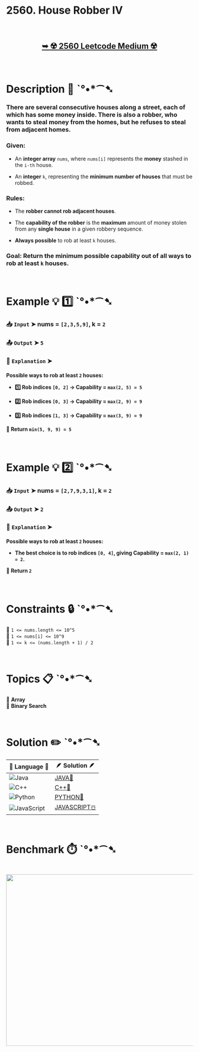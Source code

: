 # 2560. House Robber IV

</br>

<h2 align="center"> 

<a href="https://leetcode.com/problems/house-robber-iv/description/?envType=daily-question&envId=2025-03-15"><strong>➥ ☢️ 2560 Leetcode Medium ☢️ </strong></a>
</h2>

</br>

# Description 📜 ˋ°•*⁀➷

### There are several consecutive houses along a street, each of which has some money inside. There is also a robber, who wants to steal money from the homes, but he refuses to steal from adjacent homes.

### Given:

- An **integer array** `nums`, where `nums[i]` represents the **money** stashed in the `i-th` house.

- An **integer** `k`, representing the **minimum number of houses** that must be robbed.

### **Rules:**

- The **robber cannot rob adjacent houses**.

- The **capability of the robber** is the **maximum** amount of money stolen from any **single house** in a given robbery sequence.

- **Always possible** to rob at least `k` houses.


### **Goal**: Return **the minimum possible capability** out of all ways to rob **at least `k` houses**.

</br>

# Example 💡 1️⃣ ˋ°•*⁀➷

  ### 📥 `Input` ➤ nums = `[2,3,5,9]`, k = `2`

  ### 📤 `Output` ➤ `5`

  ### 🔦 `Explanation` ➤ 

<h4>

Possible ways to rob **at least `2` houses**:

- 1️⃣ Rob **indices `[0, 2]`** → **Capability = `max(2, 5) = 5`**  

- 2️⃣ Rob **indices `[0, 3]`** → **Capability = `max(2, 9) = 9`**  

- 3️⃣ Rob **indices `[1, 3]`** → **Capability = `max(3, 9) = 9`**  

🎯 **Return `min(5, 9, 9) = 5`**

</h4>

</br>

# Example 💡 2️⃣ ˋ°•*⁀➷

  ### 📥 `Input` ➤ nums = `[2,7,9,3,1]`, k = `2`

  ### 📤 `Output` ➤ `2`

  ### 🔦 `Explanation` ➤ 

<h4>

Possible ways to rob **at least `2` houses**:

- The **best choice** is to rob **indices `[0, 4]`**, giving **Capability = `max(2, 1) = 2`**.  

🎯 **Return `2`**

</h4>

</br>

# Constraints 🔒 ˋ°•*⁀➷

🔹 `1 <= nums.length <= 10^5` </br>
🔹 `1 <= nums[i] <= 10^9` </br>
🔹 `1 <= k <= (nums.length + 1) / 2` </br>

</br>

# Topics 📋 ˋ°•*⁀➷

🔸 **Array**  </br>
🔸 **Binary Search**  </br>

</br>

# Solution ✏️ ˋ°•*⁀➷

| 📒 Language 📒  | 🪶 Solution 🪶 |
| ------------- | ------------- |
|  ![Java](https://img.shields.io/badge/java-%23ED8B00.svg?style=for-the-badge&logo=openjdk&logoColor=white)  | [JAVA🍁](https://github.com/Prakhar-002/LEETCODE/blob/main/%F0%9F%8D%84%20Daily%20Challenge%202025%20%F0%9F%8D%B3/%F0%9F%94%AC%20Examine%20Thoroughly%20%F0%9F%A7%AC/03%20Mar%20%F0%9F%8C%BC/15%20-%2003%20-%202025%20---%202560.%20House%20Robber%20IV%20%E2%98%83%EF%B8%8F%20%F0%9F%8D%81%20%F0%9F%8D%B0%20%F0%9F%8E%B2/%F0%9F%8D%81JAVA%20-%202560.%20House%20Robber%20IV.java) |
|  ![C++](https://img.shields.io/badge/c++-%2300599C.svg?style=for-the-badge&logo=c%2B%2B&logoColor=white)  | [C++🎲](https://github.com/Prakhar-002/LEETCODE/blob/main/%F0%9F%8D%84%20Daily%20Challenge%202025%20%F0%9F%8D%B3/%F0%9F%94%AC%20Examine%20Thoroughly%20%F0%9F%A7%AC/03%20Mar%20%F0%9F%8C%BC/15%20-%2003%20-%202025%20---%202560.%20House%20Robber%20IV%20%E2%98%83%EF%B8%8F%20%F0%9F%8D%81%20%F0%9F%8D%B0%20%F0%9F%8E%B2/%F0%9F%8E%B2CPP%20-%202560.%20House%20Robber%20IV.cpp)  |
|  ![Python](https://img.shields.io/badge/python-3670A0?style=for-the-badge&logo=python&logoColor=ffdd54)    | [PYTHON🍰](https://github.com/Prakhar-002/LEETCODE/blob/main/%F0%9F%8D%84%20Daily%20Challenge%202025%20%F0%9F%8D%B3/%F0%9F%94%AC%20Examine%20Thoroughly%20%F0%9F%A7%AC/03%20Mar%20%F0%9F%8C%BC/15%20-%2003%20-%202025%20---%202560.%20House%20Robber%20IV%20%E2%98%83%EF%B8%8F%20%F0%9F%8D%81%20%F0%9F%8D%B0%20%F0%9F%8E%B2/%F0%9F%8D%B0PYTHON%20-%202560.%20House%20Robber%20IV.py) |
| ![JavaScript](https://img.shields.io/badge/javascript-%23323330.svg?style=for-the-badge&logo=javascript&logoColor=%23F7DF1E)   | [JAVASCRIPT☃️](https://github.com/Prakhar-002/LEETCODE/blob/main/%F0%9F%8D%84%20Daily%20Challenge%202025%20%F0%9F%8D%B3/%F0%9F%94%AC%20Examine%20Thoroughly%20%F0%9F%A7%AC/03%20Mar%20%F0%9F%8C%BC/15%20-%2003%20-%202025%20---%202560.%20House%20Robber%20IV%20%E2%98%83%EF%B8%8F%20%F0%9F%8D%81%20%F0%9F%8D%B0%20%F0%9F%8E%B2/%E2%98%83%EF%B8%8FJAVASCRIPT%20-%202560.%20House%20Robber%20IV.js) |

</br>

# Benchmark ⏱️ ˋ°•*⁀➷

<h1  align="center" > 

<img src ="https://github.com/user-attachments/assets/4fdca1d6-3e3c-4d18-b081-c5bdd5d9bdea" width = "700px" height="462px" />

</h1>
